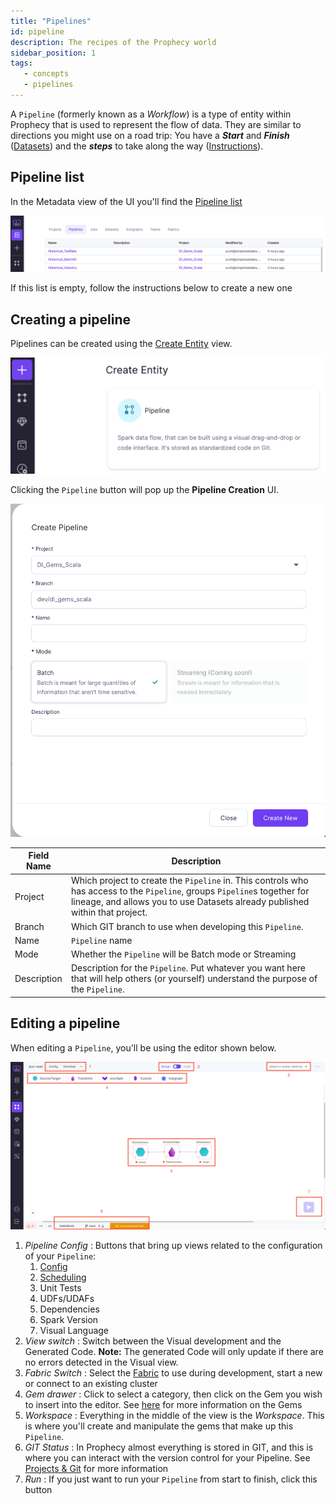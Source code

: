 ```yaml
---
title: "Pipelines"
id: pipeline
description: The recipes of the Prophecy world
sidebar_position: 1
tags:
   - concepts
   - pipelines
---
```


A `Pipeline` (formerly known as a *Workflow*) is a type of entity within Prophecy that is used to represent the flow of data. They are similar to directions you might use on a road trip: You have a ***Start*** and ***Finish*** ([Datasets](./dataset.md)) and the ***steps*** to take along the way ([Instructions](./instructions.md)). 

## Pipeline list

In the Metadata view of the UI you'll find the [Pipeline list](https://app.prophecy.io/metadata/entity/user/pipelines)

![Pipeline list](img/pipeline/metadata_pipeline_list.png)

If this list is empty, follow the instructions below to create a new one

## Creating a pipeline

Pipelines can be created using the [Create Entity](https://app.prophecy.io/metadata/create) view. 

![Create entity](img/pipeline/create.png)

Clicking the `Pipeline` button will pop up the **Pipeline Creation** UI.

![Pipeline Creation](img/pipeline/create_pipeline.png)

| Field Name  | Description                                                                                                                                                                                               |
| ----------- | --------------------------------------------------------------------------------------------------------------------------------------------------------------------------------------------------------- |
| Project     | Which project to create the `Pipeline` in. This controls who has access to the `Pipeline`, groups `Pipeline`s together for lineage, and allows you to use Datasets already published within that project. |
| Branch      | Which GIT branch to use when developing this `Pipeline`.                                                                                                                                                  |
| Name        | `Pipeline` name                                                                                                                                                                                           |
| Mode        | Whether the `Pipeline` will be Batch mode or Streaming                                                                                                                                                    |
| Description | Description for the `Pipeline`. Put whatever you want here that will help others (or yourself) understand the purpose of the `Pipeline`.                                                                  |

## Editing a pipeline

When editing a `Pipeline`, you'll be using the editor shown below. 

![Editing a pipeline](img/pipeline/edit_pipeline.png)

1. *Pipeline Config* : Buttons that bring up views related to the configuration of your `Pipeline`:
   1. [Config](../low-code-spark/configuration.md)
   2. [Scheduling](../low-code-jobs/)
   3. Unit Tests
   4. UDFs/UDAFs
   5. Dependencies
   6. Spark Version
   7. Visual Language
2. *View switch* : Switch between the Visual development and the Generated Code. **Note:** The generated Code will only update if there are no errors detected in the Visual view.
3. *Fabric Switch* : Select the [Fabric](./fabric.md) to use during development, start a new or connect to an existing cluster
4. *Gem drawer* : Click to select a category, then click on the Gem you wish to insert into the editor. See [here](./instructions.md) for more information on the Gems
5. *Workspace* : Everything in the middle of the view is the *Workspace*. This is where you'll create and manipulate the gems that make up this `Pipeline`.
6. *GIT Status* : In Prophecy almost everything is stored in GIT, and this is where you can interact with the version control for your Pipeline. See [Projects & Git](./project.md) for more information
7. *Run* : If you just want to run your `Pipeline` from start to finish, click this button